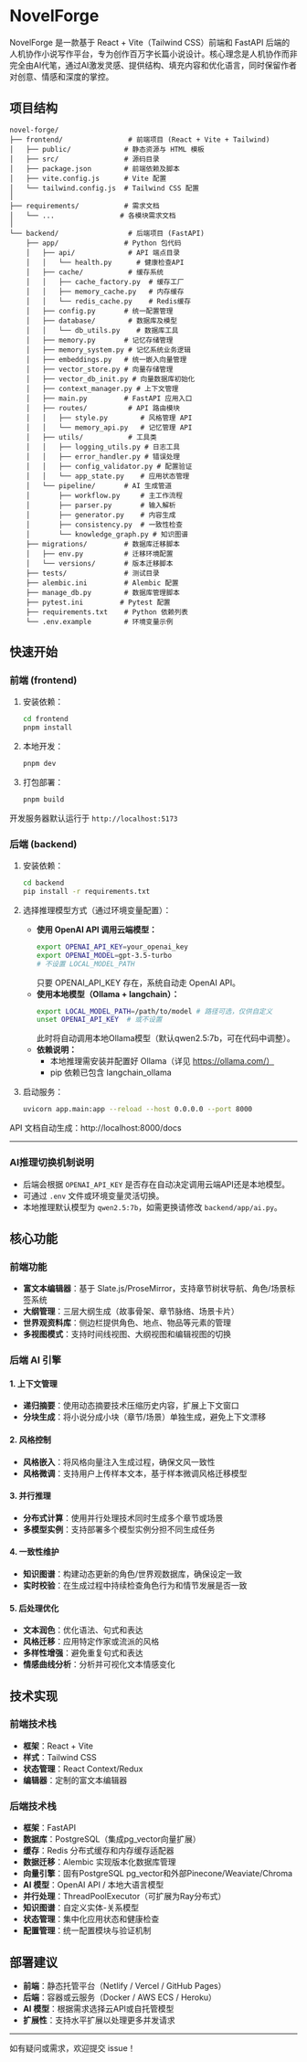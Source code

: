 # NovelForge

NovelForge 是一款基于 React + Vite（Tailwind CSS）前端和 FastAPI 后端的人机协作小说写作平台，专为创作百万字长篇小说设计。核心理念是人机协作而非完全由AI代笔，通过AI激发灵感、提供结构、填充内容和优化语言，同时保留作者对创意、情感和深度的掌控。

## 项目结构
```
novel-forge/
├── frontend/                # 前端项目 (React + Vite + Tailwind)
│   ├── public/             # 静态资源与 HTML 模板
│   ├── src/                # 源码目录
│   ├── package.json        # 前端依赖及脚本
│   ├── vite.config.js      # Vite 配置
│   └── tailwind.config.js  # Tailwind CSS 配置
│
├── requirements/           # 需求文档
│   └── ...                # 各模块需求文档
│
└── backend/                 # 后端项目 (FastAPI)
    ├── app/                # Python 包代码
    │   ├── api/             # API 端点目录
    │   │   └── health.py      # 健康检查API
    │   ├── cache/           # 缓存系统
    │   │   ├── cache_factory.py  # 缓存工厂
    │   │   ├── memory_cache.py   # 内存缓存
    │   │   └── redis_cache.py    # Redis缓存
    │   ├── config.py       # 统一配置管理
    │   ├── database/        # 数据库及模型
    │   │   └── db_utils.py    # 数据库工具
    │   ├── memory.py       # 记忆存储管理
    │   ├── memory_system.py # 记忆系统业务逻辑
    │   ├── embeddings.py   # 统一嵌入向量管理
    │   ├── vector_store.py # 向量存储管理
    │   ├── vector_db_init.py # 向量数据库初始化
    │   ├── context_manager.py # 上下文管理
    │   ├── main.py         # FastAPI 应用入口
    │   ├── routes/          # API 路由模块
    │   │   ├── style.py        # 风格管理 API
    │   │   └── memory_api.py   # 记忆管理 API
    │   ├── utils/           # 工具类
    │   │   ├── logging_utils.py # 日志工具
    │   │   ├── error_handler.py # 错误处理
    │   │   ├── config_validator.py # 配置验证
    │   │   └── app_state.py    # 应用状态管理
    │   └── pipeline/       # AI 生成管道
    │       ├── workflow.py     # 主工作流程
    │       ├── parser.py       # 输入解析
    │       ├── generator.py    # 内容生成
    │       ├── consistency.py  # 一致性检查
    │       └── knowledge_graph.py # 知识图谱
    ├── migrations/         # 数据库迁移脚本
    │   ├── env.py          # 迁移环境配置
    │   └── versions/       # 版本迁移脚本
    ├── tests/              # 测试目录
    ├── alembic.ini         # Alembic 配置
    ├── manage_db.py        # 数据库管理脚本
    ├── pytest.ini         # Pytest 配置
    ├── requirements.txt    # Python 依赖列表
    └── .env.example        # 环境变量示例
```

## 快速开始

### 前端 (frontend)
1. 安装依赖：
   ```bash
   cd frontend
   pnpm install
   ```
2. 本地开发：
   ```bash
   pnpm dev
   ```
3. 打包部署：
   ```bash
   pnpm build
   ```

开发服务器默认运行于 `http://localhost:5173`

### 后端 (backend)
1. 安装依赖：
   ```bash
   cd backend
   pip install -r requirements.txt
   ```
2. 选择推理模型方式（通过环境变量配置）：
   - **使用 OpenAI API 调用云端模型：**
     ```bash
     export OPENAI_API_KEY=your_openai_key
     export OPENAI_MODEL=gpt-3.5-turbo
     # 不设置 LOCAL_MODEL_PATH
     ```
     只要 OPENAI_API_KEY 存在，系统自动走 OpenAI API。
   - **使用本地模型（Ollama + langchain）：**
     ```bash
     export LOCAL_MODEL_PATH=/path/to/model # 路径可选，仅供自定义
     unset OPENAI_API_KEY  # 或不设置
     ```
     此时将自动调用本地Ollama模型（默认qwen2.5:7b，可在代码中调整）。
   - **依赖说明：**
     - 本地推理需安装并配置好 Ollama（详见 https://ollama.com/）
     - pip 依赖已包含 langchain_ollama

3. 启动服务：
   ```bash
   uvicorn app.main:app --reload --host 0.0.0.0 --port 8000
   ```

API 文档自动生成：http://localhost:8000/docs

---

### AI推理切换机制说明
- 后端会根据 `OPENAI_API_KEY` 是否存在自动决定调用云端API还是本地模型。
- 可通过 `.env` 文件或环境变量灵活切换。
- 本地推理默认模型为 `qwen2.5:7b`，如需更换请修改 `backend/app/ai.py`。

## 核心功能

### 前端功能
- **富文本编辑器**：基于 Slate.js/ProseMirror，支持章节树状导航、角色/场景标签系统
- **大纲管理**：三层大纲生成（故事骨架、章节脉络、场景卡片）
- **世界观资料库**：侧边栏提供角色、地点、物品等元素的管理
- **多视图模式**：支持时间线视图、大纲视图和编辑视图的切换

### 后端 AI 引擎

#### 1. 上下文管理
- **递归摘要**：使用动态摘要技术压缩历史内容，扩展上下文窗口
- **分块生成**：将小说分成小块（章节/场景）单独生成，避免上下文漂移

#### 2. 风格控制
- **风格嵌入**：将风格向量注入生成过程，确保文风一致性
- **风格微调**：支持用户上传样本文本，基于样本微调风格迁移模型

#### 3. 并行推理
- **分布式计算**：使用并行处理技术同时生成多个章节或场景
- **多模型实例**：支持部署多个模型实例分担不同生成任务

#### 4. 一致性维护
- **知识图谱**：构建动态更新的角色/世界观数据库，确保设定一致
- **实时校验**：在生成过程中持续检查角色行为和情节发展是否一致

#### 5. 后处理优化
- **文本润色**：优化语法、句式和表达
- **风格迁移**：应用特定作家或流派的风格
- **多样性增强**：避免重复句式和表达
- **情感曲线分析**：分析并可视化文本情感变化

## 技术实现

### 前端技术栈
- **框架**：React + Vite
- **样式**：Tailwind CSS
- **状态管理**：React Context/Redux
- **编辑器**：定制的富文本编辑器

### 后端技术栈
- **框架**：FastAPI
- **数据库**：PostgreSQL（集成pg_vector向量扩展）
- **缓存**：Redis 分布式缓存和内存缓存适配器
- **数据迁移**：Alembic 实现版本化数据库管理
- **向量引擎**：固有PostgreSQL pg_vector和外部Pinecone/Weaviate/Chroma
- **AI 模型**：OpenAI API / 本地大语言模型
- **并行处理**：ThreadPoolExecutor（可扩展为Ray分布式）
- **知识图谱**：自定义实体-关系模型
- **状态管理**：集中化应用状态和健康检查
- **配置管理**：统一配置模块与验证机制

## 部署建议
- **前端**：静态托管平台（Netlify / Vercel / GitHub Pages）
- **后端**：容器或云服务（Docker / AWS ECS / Heroku）
- **AI 模型**：根据需求选择云API或自托管模型
- **扩展性**：支持水平扩展以处理更多并发请求

---

如有疑问或需求，欢迎提交 issue！
